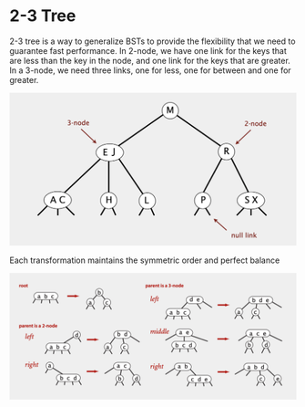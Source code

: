 # 2-3 Tree

2-3 tree is a way to generalize BSTs to provide the flexibility that we need to guarantee fast performance. In 2-node, we have one link for the keys that are less than the key in the node, and one link for the keys that are greater. In a 3-node, we need three links, one for less, one for between and one for greater.

![2-3 Tree](../../.gitbook/assets/image%20%2837%29.png)

Each transformation maintains the symmetric order and perfect balance

![](../../.gitbook/assets/image%20%2862%29.png)

